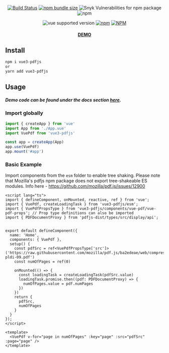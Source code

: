 <div align="center">

[![Build Status](https://travis-ci.com/randolphtellis/vue3-pdfjs.svg?token=hXpsA9tqveCqkXWMHjxp&branch=main)](https://travis-ci.com/randolphtellis/vue3-pdfjs) [![npm bundle size](https://img.shields.io/bundlephobia/minzip/vue3-pdfjs)](https://bundlephobia.com/result?p=vue3-pdfjs@latest) ![Snyk Vulnerabilities for npm package](https://img.shields.io/snyk/vulnerabilities/npm/vue3-pdfjs) ![npm](https://img.shields.io/npm/dt/vue3-pdfjs)

![vue supported version](https://img.shields.io/badge/vue-3.x-brightgreen) [![npm](https://img.shields.io/npm/v/vue3-pdfjs)](https://www.npmjs.com/package/vue3-pdfjs/v/latest) [![NPM](https://img.shields.io/npm/l/vue3-pdfjs)](https://github.com/randolphtellis/vue3-pdfjs/blob/main/LICENSE.md)

#### <a target="_blank" href="https://randolphtellis.github.io/vue3-pdfjs">DEMO</a>

</div>

## Install

```bash
npm i vue3-pdfjs
or
yarn add vue3-pdfjs
```

## Usage

##### Demo code can be found under the docs section <a href="https://randolphtellis.github.io/vue3-pdfjs/?path=/docs/pdf-viewer--default">here</a>.

### Import globally
```ts
import { createApp } from 'vue'
import App from './App.vue'
import VuePdf from 'vue3-pdfjs'

const app = createApp(App)
app.use(VuePdf)
app.mount('#app')
```



### Basic Example

Import components from the `esm` folder to enable tree shaking.
Please note that Mozilla's pdfjs npm package does not export tree-shakeable ES modules. Info here - https://github.com/mozilla/pdf.js/issues/12900
```tsx
<script lang="ts">
import { defineComponent, onMounted, reactive, ref } from 'vue';
import { VuePdf, createLoadingTask } from 'vue3-pdfjs/esm';
import { VuePdfPropsType } from 'vue3-pdfjs/components/vue-pdf/vue-pdf-props'; // Prop type definitions can also be imported
import { PDFDocumentProxy } from 'pdfjs-dist/types/src/display/api';


export default defineComponent({
  name: 'Home',
  components: { VuePdf },
  setup() {
    const pdfSrc = ref<VuePdfPropsType['src']>('https://raw.githubusercontent.com/mozilla/pdf.js/ba2edeae/web/compressed.tracemonkey-pldi-09.pdf')
    const numOfPages = ref(0)

    onMounted(() => {
      const loadingTask = createLoadingTask(pdfSrc.value)
      loadingTask.promise.then((pdf: PDFDocumentProxy) => {
        numOfPages.value = pdf.numPages
      })
    })
    return {
      pdfSrc,
      numOfPages
    }
  }
});
</script>

<template>
  <VuePdf v-for="page in numOfPages" :key="page" :src="pdfSrc" :page="page" />
</template>
```
